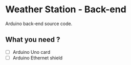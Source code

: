 # Weather Station - Back-end
Arduino back-end source code.

## What you need ?
- [ ] Arduino Uno card
- [ ] Arduino Ethernet shield
